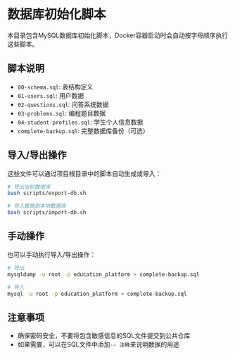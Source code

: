 # 数据库初始化脚本

本目录包含MySQL数据库初始化脚本，Docker容器启动时会自动按字母顺序执行这些脚本。

## 脚本说明

- `00-schema.sql`: 表结构定义
- `01-users.sql`: 用户数据
- `02-questions.sql`: 问答系统数据
- `03-problems.sql`: 编程题目数据
- `04-student-profiles.sql`: 学生个人信息数据
- `complete-backup.sql`: 完整数据库备份（可选）

## 导入/导出操作

这些文件可以通过项目根目录中的脚本自动生成或导入：

```bash
# 导出当前数据库
bash scripts/export-db.sh

# 导入数据到本地数据库
bash scripts/import-db.sh
```

## 手动操作

也可以手动执行导入/导出操作：

```bash
# 导出
mysqldump -u root -p education_platform > complete-backup.sql

# 导入
mysql -u root -p education_platform < complete-backup.sql
```

## 注意事项

- 确保密码安全，不要将包含敏感信息的SQL文件提交到公共仓库
- 如果需要，可以在SQL文件中添加`-- 注释`来说明数据的用途
